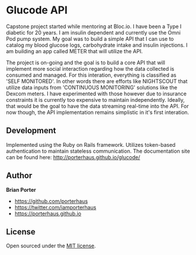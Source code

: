 # Glucode API

Capstone project started while mentoring at Bloc.io. I have been a Type I diabetic for 20 years. I am insulin dependent and currently use the Omni Pod pump system. My goal was to build a simple API that I can use to catalog my blood glucose logs, carbohydrate intake and insulin injections. I am building an app called METER that will utilize the API.

The project is on-going and the goal is to build a core API that will implement more social interaction regarding how the data collected is consumed and managed. For this interation, everything is classified as 'SELF MONITORED'. In other words there are efforts like NIGHTSCOUT that utilize data inputs from 'CONTINUOUS MONITORING' solutions like the Dexcom meters. I have experimented with those however due to insurance constraints it is currently too expensive to maintain independently. Ideally, that would be the goal to have the data streaming real-time into the API. For now though, the API implementation remains simplistic in it's first interation. 

## Development

Implemented using the Ruby on Rails framework. Utilizes token-based authentication to maintain stateless communication. The documentation site can be found here: <http://porterhaus.github.io/glucode/> 


## Author

**Brian Porter**
- <https://github.com/porterhaus>
- <https://twitter.com/iamporterhaus>
- <https://porterhaus.github.io>

## License

Open sourced under the [MIT license](LICENSE.md).
